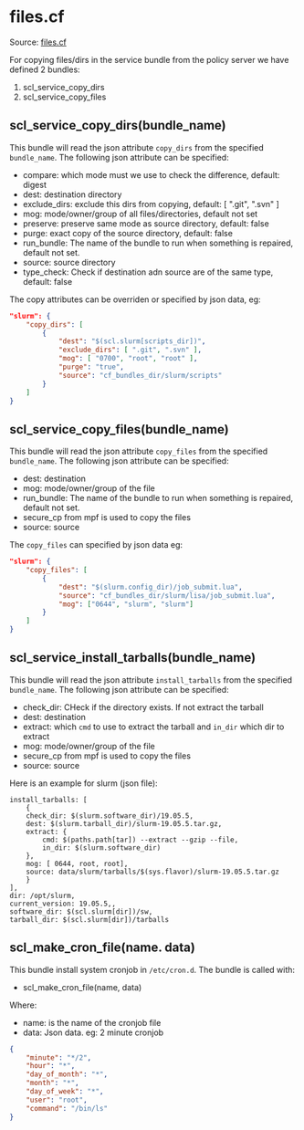 # files.cf

Source: [files.cf](/masterfiles/lib/scl/files.cf)

For copying files/dirs in the service bundle from the policy server we have defined 2 bundles:
 1. scl_service_copy_dirs
 1. scl_service_copy_files

## scl_service_copy_dirs(bundle_name)

This bundle will read the json attribute `copy_dirs` from the specified `bundle_name`. The following json
attribute can be specified:
 * compare: which mode must we use to check the difference, default: digest
 * dest: destination directory
 * exclude_dirs:  exclude this dirs from copying, default: [ ".git", ".svn" ]
 * mog: mode/owner/group  of all files/directories, default not set
 * preserve: preserve same mode as source directory, default: false
 * purge: exact copy of the source directory, default: false
 * run_bundle: The name of the bundle to run when something is repaired, default not set.
 * source: source directory
 * type_check:  Check if destination adn source are of the same type, default: false

The  copy attributes can be overriden or specified  by json data, eg:
```json
"slurm": {
    "copy_dirs": [
        {
            "dest": "$(scl.slurm[scripts_dir])",
            "exclude_dirs": [ ".git", ".svn" ],
            "mog": [ "0700", "root", "root" ],
            "purge": "true",
            "source": "cf_bundles_dir/slurm/scripts"
        }
    ]
}
```
## scl_service_copy_files(bundle_name)

This bundle will read the json attribute `copy_files` from the specified `bundle_name`. The following json
attribute can be specified:
 * dest: destination
 * mog: mode/owner/group of the file
 * run_bundle: The name of the bundle to run when something is repaired, default not set.
 * secure_cp from mpf is used to copy the files
 * source: source

The `copy_files` can specified by json data eg:
```json
"slurm": {
    "copy_files": [
        {
            "dest": "$(slurm.config_dir)/job_submit.lua",
            "source": "cf_bundles_dir/slurm/lisa/job_submit.lua",
            "mog": ["0644", "slurm", "slurm"]
        }
    ]
}
```

## scl_service_install_tarballs(bundle_name)

This bundle will read the json attribute `install_tarballs` from the specified `bundle_name`. The following json
attribute can be specified:
 * check_dir:  CHeck if the directory exists. If not extract the tarball
 * dest:  destination
 * extract:  which `cmd` to use to extract the tarball and `in_dir` which dir to extract
 * mog: mode/owner/group of the file
 * secure_cp from mpf is used to copy the files
 * source: source

Here is an example for slurm (json file):
```#json
install_tarballs: [
    {
    check_dir: $(slurm.software_dir)/19.05.5,
    dest: $(slurm.tarball_dir)/slurm-19.05.5.tar.gz,
    extract: {
        cmd: $(paths.path[tar]) --extract --gzip --file,
        in_dir: $(slurm.software_dir)
    },
    mog: [ 0644, root, root],
    source: data/slurm/tarballs/$(sys.flavor)/slurm-19.05.5.tar.gz
    }
],
dir: /opt/slurm,
current_version: 19.05.5,,
software_dir: $(scl.slurm[dir])/sw,
tarball_dir: $(scl.slurm[dir])/tarballs
```

## scl_make_cron_file(name. data)

This bundle install system cronjob in `/etc/cron.d`. The bundle is called with:
 * scl_make_cron_file(name, data)

Where:
 * name: is the name of the cronjob file
 * data: Json data. eg: 2 minute cronjob
```json
{
    "minute": "*/2",
    "hour": "*",
    "day_of_month": "*",
    "month": "*",
    "day_of_week": "*",
    "user": "root",
    "command": "/bin/ls"
}
```
